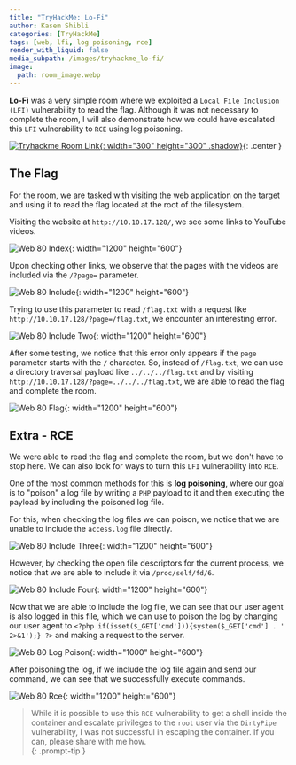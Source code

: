 ```yaml
---
title: "TryHackMe: Lo-Fi"
author: Kasem Shibli
categories: [TryHackMe]
tags: [web, lfi, log poisoning, rce]
render_with_liquid: false
media_subpath: /images/tryhackme_lo-fi/
image:
  path: room_image.webp
---
```


**Lo-Fi** was a very simple room where we exploited a `Local File Inclusion (LFI)` vulnerability to read the flag. Although it was not necessary to complete the room, I will also demonstrate how we could have escalated this `LFI` vulnerability to `RCE` using log poisoning.

[![Tryhackme Room Link](room_card.webp){: width="300" height="300" .shadow}](https://tryhackme.com/r/room/lofi){: .center }

## The Flag

For the room, we are tasked with visiting the web application on the target and using it to read the flag located at the root of the filesystem.

Visiting the website at `http://10.10.17.128/`, we see some links to YouTube videos.

![Web 80 Index](web_80_index.webp){: width="1200" height="600"}

Upon checking other links, we observe that the pages with the videos are included via the `/?page=` parameter.

![Web 80 Include](web_80_include.webp){: width="1200" height="600"}

Trying to use this parameter to read `/flag.txt` with a request like `http://10.10.17.128/?page=/flag.txt`, we encounter an interesting error.

![Web 80 Include Two](web_80_include2.webp){: width="1200" height="600"}

After some testing, we notice that this error only appears if the `page` parameter starts with the `/` character. So, instead of `/flag.txt`, we can use a directory traversal payload like `../../../flag.txt` and by visiting `http://10.10.17.128/?page=../../../flag.txt`, we are able to read the flag and complete the room.

![Web 80 Flag](web_80_flag.webp){: width="1200" height="600"}

## Extra - RCE

We were able to read the flag and complete the room, but we don't have to stop here. We can also look for ways to turn this `LFI` vulnerability into `RCE`. 

One of the most common methods for this is **log poisoning**, where our goal is to "poison" a log file by writing a `PHP` payload to it and then executing the payload by including the poisoned log file.

For this, when checking the log files we can poison, we notice that we are unable to include the `access.log` file directly.

![Web 80 Include Three](web_80_include3.webp){: width="1200" height="600"}

However, by checking the open file descriptors for the current process, we notice that we are able to include it via `/proc/self/fd/6`.

![Web 80 Include Four](web_80_include4.webp){: width="1200" height="600"}

Now that we are able to include the log file, we can see that our user agent is also logged in this file, which we can use to poison the log by changing our user agent to `<?php if(isset($_GET['cmd'])){system($_GET['cmd'] . ' 2>&1');} ?>` and making a request to the server.

![Web 80 Log Poison](web_80_log_poison.webp){: width="1000" height="600"}

After poisoning the log, if we include the log file again and send our command, we can see that we successfully execute commands.

![Web 80 Rce](web_80_rce.webp){: width="1200" height="600"}

> While it is possible to use this `RCE` vulnerability to get a shell inside the container and escalate privileges to the `root` user via the `DirtyPipe` vulnerability, I was not successful in escaping the container. If you can, please share with me how.  
{: .prompt-tip }

<style>
.center img {        
  display:block;
  margin-left:auto;
  margin-right:auto;
}
.wrap pre{
    white-space: pre-wrap;
}
</style>


